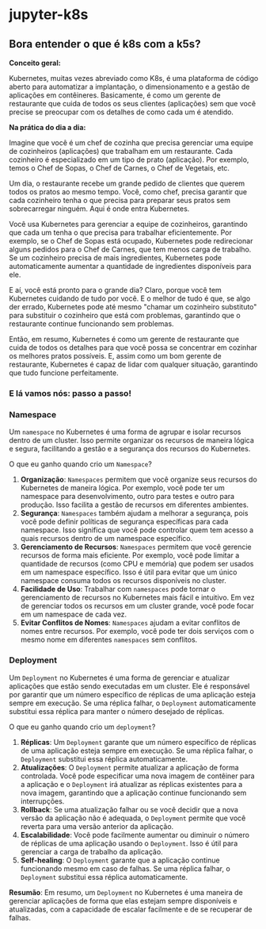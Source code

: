 # jupyter-k8s

## Bora entender o que é k8s com a k5s?

**Conceito geral:**

 Kubernetes, muitas vezes abreviado como K8s, é uma plataforma de código aberto para automatizar a implantação, o dimensionamento e a gestão de aplicações em contêineres. Basicamente, é como um gerente de restaurante que cuida de todos os seus clientes (aplicações) sem que você precise se preocupar com os detalhes de como cada um é atendido.

**Na prática do dia a dia:**

Imagine que você é um chef de cozinha que precisa gerenciar uma equipe de cozinheiros (aplicações) que trabalham em um restaurante. Cada cozinheiro é especializado em um tipo de prato (aplicação). Por exemplo, temos o Chef de Sopas, o Chef de Carnes, o Chef de Vegetais, etc.

Um dia, o restaurante recebe um grande pedido de clientes que querem todos os pratos ao mesmo tempo. Você, como chef, precisa garantir que cada cozinheiro tenha o que precisa para preparar seus pratos sem sobrecarregar ninguém. Aqui é onde entra Kubernetes.

Você usa Kubernetes para gerenciar a equipe de cozinheiros, garantindo que cada um tenha o que precisa para trabalhar eficientemente. Por exemplo, se o Chef de Sopas está ocupado, Kubernetes pode redirecionar alguns pedidos para o Chef de Carnes, que tem menos carga de trabalho. Se um cozinheiro precisa de mais ingredientes, Kubernetes pode automaticamente aumentar a quantidade de ingredientes disponíveis para ele.

E aí, você está pronto para o grande dia? Claro, porque você tem Kubernetes cuidando de tudo por você. E o melhor de tudo é que, se algo der errado, Kubernetes pode até mesmo "chamar um cozinheiro substituto" para substituir o cozinheiro que está com problemas, garantindo que o restaurante continue funcionando sem problemas.

Então, em resumo, Kubernetes é como um gerente de restaurante que cuida de todos os detalhes para que você possa se concentrar em cozinhar os melhores pratos possíveis. E, assim como um bom gerente de restaurante, Kubernetes é capaz de lidar com qualquer situação, garantindo que tudo funcione perfeitamente.

### E lá vamos nós: passo a passo!

### Namespace

Um `namespace` no Kubernetes é uma forma de agrupar e isolar recursos dentro de um cluster. Isso permite organizar os recursos de maneira lógica e segura, facilitando a gestão e a segurança dos recursos do Kubernetes.

O que eu ganho quando crio um `Namespace`?

1. **Organização**: `Namespaces` permitem que você organize seus recursos do Kubernetes de maneira lógica. Por exemplo, você pode ter um namespace para desenvolvimento, outro para testes e outro para produção. Isso facilita a gestão de recursos em diferentes ambientes.
2. **Segurança**: `Namespaces` também ajudam a melhorar a segurança, pois você pode definir políticas de segurança específicas para cada namespace. Isso significa que você pode controlar quem tem acesso a quais recursos dentro de um namespace específico.
3. **Gerenciamento de Recursos**: `Namespaces` permitem que você gerencie recursos de forma mais eficiente. Por exemplo, você pode limitar a quantidade de recursos (como CPU e memória) que podem ser usados em um namespace específico. Isso é útil para evitar que um único namespace consuma todos os recursos disponíveis no cluster.
4. **Facilidade de Uso**: Trabalhar com `namespaces` pode tornar o gerenciamento de recursos no Kubernetes mais fácil e intuitivo. Em vez de gerenciar todos os recursos em um cluster grande, você pode focar em um namespace de cada vez.
5. **Evitar Conflitos de Nomes**: `Namespaces` ajudam a evitar conflitos de nomes entre recursos. Por exemplo, você pode ter dois serviços com o mesmo nome em diferentes `namespaces` sem conflitos.

### Deployment

Um `Deployment` no Kubernetes é uma forma de gerenciar e atualizar aplicações que estão sendo executadas em um cluster. Ele é responsável por garantir que um número específico de réplicas de uma aplicação esteja sempre em execução. Se uma réplica falhar, o `Deployment` automaticamente substitui essa réplica para manter o número desejado de réplicas.

O que eu ganho quando crio um `deployment`?

1. **Réplicas**: Um `Deployment` garante que um número específico de réplicas de uma aplicação esteja sempre em execução. Se uma réplica falhar, o `Deployment` substitui essa réplica automaticamente.
2. **Atualizações**: O `Deployment` permite atualizar a aplicação de forma controlada. Você pode especificar uma nova imagem de contêiner para a aplicação e o `Deployment` irá atualizar as réplicas existentes para a nova imagem, garantindo que a aplicação continue funcionando sem interrupções.
3. **Rollback**: Se uma atualização falhar ou se você decidir que a nova versão da aplicação não é adequada, o `Deployment` permite que você reverta para uma versão anterior da aplicação.
4. **Escalabilidade**: Você pode facilmente aumentar ou diminuir o número de réplicas de uma aplicação usando o `Deployment`. Isso é útil para gerenciar a carga de trabalho da aplicação.
5. **Self-healing**: O `Deployment` garante que a aplicação continue funcionando mesmo em caso de falhas. Se uma réplica falhar, o `Deployment` substitui essa réplica automaticamente.

**Resumão**: Em resumo, um `Deployment` no Kubernetes é uma maneira de gerenciar aplicações de forma que elas estejam sempre disponíveis e atualizadas, com a capacidade de escalar facilmente e de se recuperar de falhas.




